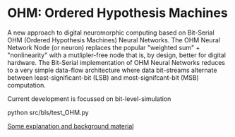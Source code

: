 # OHM: Ordered Hypothesis Machines

A new approach to digital neuromorphic computing based on Bit-Serial OHM (Ordered Hypothesis Machines) Neural Networks. The OHM Neural Network Node (or neuron) replaces the popular "weighted sum" + "nonlinearity" with a mutlipler-free node that is, by design, better for digital hardware. The Bit-Serial implementation of OHM Neural Networks reduces to a very simple data-flow architecture where data bit-streams alternate between least-significant-bit (LSB) and most-signifcant-bit (MSB) computation. 

Current development is focussed on bit-level-simulation 

python src/bls/test_OHM.py 

[Some explanation and background material](https://github.com/pookaPlay/ohm/wiki)



